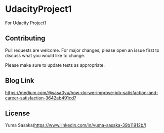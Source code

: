 # UdacityProject1
For Udacity Project1


## Contributing
Pull requests are welcome. For major changes, please open an issue first to discuss what you would like to change.

Please make sure to update tests as appropriate.

## Blog Link
https://medium.com/@sasa0yu/how-do-we-improve-job-satisfaction-and-career-satisfaction-3642ab491cd7

## License
Yuma Sasaka(https://www.linkedin.com/in/yuma-sasaka-39b11912b/)
